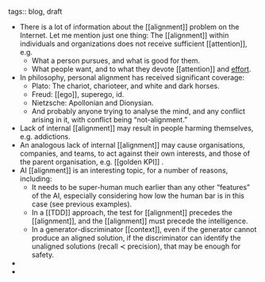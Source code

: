 tags:: blog, draft

- There is a lot of information about the [[alignment]] problem on the Internet. Let me mention just one thing: The [[alignment]] within individuals and organizations does not receive sufficient [[attention]], e.g.
  * What a person pursues, and what is good for them.
  * What people want, and to what they devote [[attention]] and [effort](https://www.smbc-comics.com/comic/2013-08-04).
- In philosophy, personal alignment has received significant coverage:
  * Plato: The chariot, charioteer, and white and dark horses.
  * Freud: [[ego]], superego, id.
  * Nietzsche: Apollonian and Dionysian.
  * And probably anyone trying to analyse the mind, and any conflict arising in it, with conflict being “not-alignment.”
- Lack of internal [[alignment]] may result in people harming themselves, e.g. addictions.
- An analogous lack of internal [[alignment]] may cause organisations, companies, and teams, to act against their own interests, and those of the parent organisation, e.g. [[golden KPI]] .
- AI [[alignment]] is an interesting topic, for a number of reasons, including:
  * It needs to be super-human much earlier than any other “features” of the AI, especially considering how low the human bar is in this case (see previous examples).
  * In a [[TDD]] approach, the test for [[alignment]] precedes the [[alignment]], and the [[alignment]] must precede the intelligence.
  * In a generator-discriminator [[context]], even if the generator cannot produce an aligned solution, if the discriminator can identify the unaligned solutions (recall ≺ precision), that may be enough for safety.
-
-